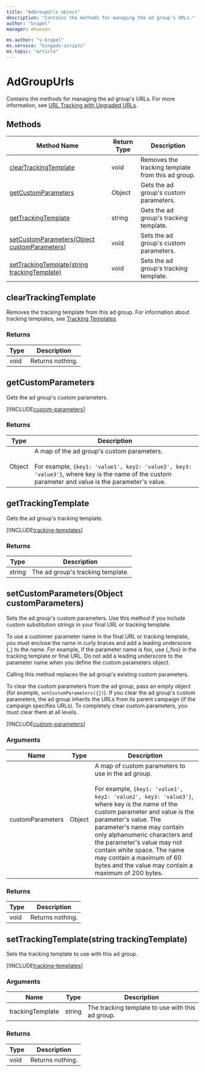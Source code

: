 ```yaml
---
title: "AdGroupUrls object"
description: "Contains the methods for managing the ad group's URLs."
author: "brapel"
manager: ehansen

ms.author: "v-brapel"
ms.service: "bingads-scripts"
ms.topic: "article"
---
```


# AdGroupUrls

Contains the methods for managing the ad group's URLs. For more information, see [URL Tracking with Upgraded URLs](/bingads/guides/url-tracking-upgraded-urls).


## Methods
|Method Name|Return Type|Description|
|-|-|-
[clearTrackingTemplate](#cleartrackingtemplate)|void|Removes the tracking template from this ad group.
[getCustomParameters](#getcustomparameters)|Object|Gets the ad group's custom parameters.
[getTrackingTemplate](#gettrackingtemplate)|string|Gets the ad group's tracking template.
[setCustomParameters(Object customParameters)](#setcustomparameters-object-customparameters-)|void|Sets the ad group's custom parameters.
[setTrackingTemplate(string trackingTemplate)](#settrackingtemplate-string-trackingtemplate-)|void|Sets the ad group's tracking template.

## <a name="cleartrackingtemplate"></a>clearTrackingTemplate
Removes the tracking template from this ad group. For information about tracking templates, see [Tracking Templates](/bingads/guides/url-tracking-upgraded-urls#trackingtemplatevalidation).

### Returns
|Type|Description|
|-|-
void|Returns nothing.

## <a name="getcustomparameters"></a>getCustomParameters
Gets the ad group's custom parameters. 

[!INCLUDE[custom-parameters](../includes/custom-parameters.md)]

### Returns
|Type|Description|
|-|-
Object|A map of the ad group's custom parameters.<br /><br />For example, `{key1: 'value1', key2: 'value2', key3: 'value3'}`, where key is the name of the custom parameter and value is the parameter's value.

## <a name="gettrackingtemplate"></a>getTrackingTemplate
Gets the ad group's tracking template.

[!INCLUDE[tracking-templates](../includes/tracking-templates.md)]

### Returns
|Type|Description|
|-|-
string|The ad group's tracking template.

## <a name="setcustomparameters-object-customparameters-"></a>setCustomParameters(Object customParameters)
Sets the ad group's custom parameters. Use this method if you include custom substitution strings in your final URL or tracking template.

To use a customer parameter name in the final URL or tracking template, you must enclose the name in curly braces and add a leading underscore (\_) to the name. For example, if the parameter name is foo, use {_foo} in the tracking template or final URL. Do not add a leading underscore to the parameter name when you define the custom parameters object. 

Calling this method replaces the ad group's existing custom parameters.

To clear the custom parameters from the ad group, pass an empty object (for example, `setCustomParameters({})`). If you clear the ad group's custom parameters, the ad group inherits the URLs from its parent campaign (if the campaign specifies URLs). To completely clear custom parameters, you must clear them at all levels.

[!INCLUDE[custom-parameters](../includes/custom-parameters.md)]


### Arguments
|Name|Type|Description|
|-|-|-
customParameters|Object|A map of custom parameters to use in the ad group.<br /><br />For example, `{key1: 'value1', key2: 'value2', key3: 'value3'}`, where key is the name of the custom parameter and value is the parameter's value. The parameter's name may contain only alphanumeric characters and the parameter's value may not contain white space. The name may contain a maximum of 60 bytes and the value may contain a maximum of 200 bytes.

### Returns
|Type|Description|
|-|-
void|Returns nothing.

## <a name="settrackingtemplate-string-trackingtemplate-"></a>setTrackingTemplate(string trackingTemplate)
Sets the tracking template to use with this ad group. 

[!INCLUDE[tracking-templates](../includes/tracking-templates.md)]

### Arguments
|Name|Type|Description|
|-|-|-
trackingTemplate|string|The tracking template to use with this ad group.

### Returns
|Type|Description|
|-|-
void|Returns nothing.

